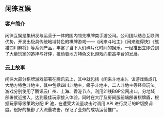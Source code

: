 ## 闲徕互娱
### 客户简介
闲徕互娱是集研发与运营于一体的国内领先棋牌类手游公司。公司团队结合互联网优势，开发出极具传统地域特色的棋牌游戏——《闲来斗地主》《闲来跑得快》《熊猫四川麻将》等系列产品，丰富了当下人们碎片化时间的娱乐，一经推出立即受到了大量玩家的追捧与好评，推动着地方特色文化游戏向更高平台的发展。
### 云上故事
闲徕大部分棋牌游戏部署在腾讯云上，其中就包括《闲来斗地主》。该游戏集成几大地方特色斗地主，其中包括四川斗地主，癞子斗地主，二人斗地主等经典玩法。游戏分别使用了腾讯云广州、上海、香港节点。利用21线BGP公网出口，分地域部署就近接入。达到最佳玩家接入体验。同时在大厅及房间服前端部署棋牌盾，根据玩家等级策略分配 IP 池，在遭受大流量攻击时调用 API 进行灵活的IP切换调度。很好的抵御了大流量攻击，保证了业务的成功运营推广。
